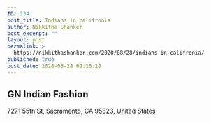 ```yaml
---
ID: 234
post_title: Indians in califronia
author: Nikkitha Shanker
post_excerpt: ""
layout: post
permalink: >
  https://nikkithashanker.com/2020/08/28/indians-in-califronia/
published: true
post_date: 2020-08-28 09:16:20
---
```

<!-- wp:heading -->
<h2>GN Indian Fashion</h2>
<!-- /wp:heading -->

<!-- wp:paragraph -->
<p> 7271 55th St, Sacramento, CA 95823, United States </p>
<!-- /wp:paragraph -->